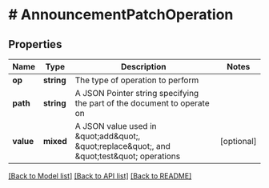 # # AnnouncementPatchOperation

## Properties

Name | Type | Description | Notes
------------ | ------------- | ------------- | -------------
**op** | **string** | The type of operation to perform |
**path** | **string** | A JSON Pointer string specifying the part of the document to operate on |
**value** | **mixed** | A JSON value used in \&quot;add\&quot;, \&quot;replace\&quot;, and \&quot;test\&quot; operations | [optional]

[[Back to Model list]](../../README.md#models) [[Back to API list]](../../README.md#endpoints) [[Back to README]](../../README.md)
